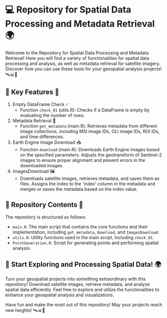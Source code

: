 # 💻 Repository for Spatial Data Processing and Metadata Retrieval 🌍

Welcome to the Repository for Spatial Data Processing and Metadata Retrieval! Here you will find a variety of functionalities for spatial data processing and analysis, as well as metadata retrieval for satellite imagery. Discover how you can use these tools for your geospatial analysis projects! 🛰️📊🌄

## 🌟 Key Features 🌟
1. Empty DataFrame Check ✅
   - Function `check_01` (utils.R): Checks if a DataFrame is empty by evaluating the number of rows.
2. Metadata Retrieval 📄
   - Function `get_metadata` (main.R): Retrieves metadata from different image collections, including MSI image IDs, OLI image IDs, ROI IDs, and time differences.
3. Earth Engine Image Download 📥
   - Function `download` (main.R): Downloads Earth Engine images based on the specified parameters. Adjusts the geotransform of Sentinel-2 images to ensure proper alignment and prevent errors in the downloaded images.
4. ImagesDownload 🖼️
   - Downloads satellite images, retrieves metadata, and saves them as files. Assigns the index to the 'index' column in the metadata and merges or saves the metadata based on the index value.

## 📂 Repository Contents 📂
The repository is structured as follows:

- `main.R`: The main script that contains the core functions and their implementation, including `get_metadata`, `download`, and `ImagesDownload`.
- `utils.R`: Utility functions used in the main script, including `check_01`.
- `PointGeneration.R`: Script for generating points and performing spatial analysis.

## 🚀 Start Exploring and Processing Spatial Data! 🌍
Turn your geospatial projects into something extraordinary with this repository! Download satellite images, retrieve metadata, and analyze spatial data efficiently. Feel free to explore and utilize the functionalities to enhance your geospatial analysis and visualizations.

Have fun and make the most out of this repository! May your projects reach new heights! 🛰️📊🌄
